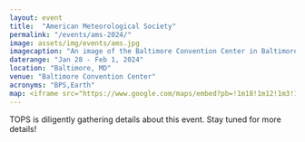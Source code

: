 ```yaml
---
layout: event
title:  "American Meteorological Society"
permalink: "/events/ams-2024/"
image: assets/img/events/ams.jpg
imagecaption: "An image of the Baltimore Convention Center in Baltimore, MD where AMS will be held."
daterange: "Jan 28 - Feb 1, 2024"
location: "Baltimore, MD"
venue: "Baltimore Convention Center"
acronyms: "BPS,Earth"
map: <iframe src="https://www.google.com/maps/embed?pb=!1m18!1m12!1m3!1d49409.88583543355!2d-76.65863913429797!3d39.285577471643805!2m3!1f0!2f0!3f0!3m2!1i1024!2i768!4f13.1!3m3!1m2!1s0x89c80360f5a421a9%3A0xd3299969b90b590d!2sThe%20Baltimore%20Convention%20Center!5e0!3m2!1sen!2sus!4v1701187482010!5m2!1sen!2sus" width="600" height="450" style="border:0;" allowfullscreen="" loading="lazy" referrerpolicy="no-referrer-when-downgrade"></iframe>
---
```


TOPS is diligently gathering details about this event.  Stay tuned for more details!